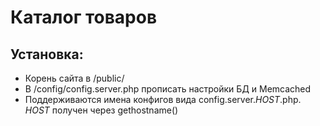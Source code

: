 # Каталог товаров

Установка:
-
- Корень сайта в /public/
- В /config/config.server.php прописать настройки БД и Memcached
- Поддерживаются имена конфигов вида config.server._HOST_.php. _HOST_ получен  через gethostname()